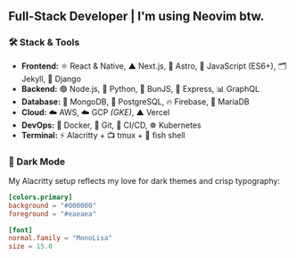 ## Full-Stack Developer | I'm using Neovim btw.

### 🛠 Stack & Tools

- **Frontend:** ⚛️ React & Native, ▲ Next.js, 🚀 Astro, 💛 JavaScript (ES6+), 🗂️ Jekyll, 🎸 Django
- **Backend:** 🟢 Node.js, 🐍 Python, 🐰 BunJS, 🚂 Express, 📊 GraphQL
- **Database:** 🍃 MongoDB, 🐘 PostgreSQL, 🔥 Firebase, 🐬 MariaDB
- **Cloud:** ☁️ AWS, ☁️ GCP <i>(GKE)</i>, ▲ Vercel
- **DevOps:** 🐳 Docker, 🌿 Git, 🔄 CI/CD, ☸️ Kubernetes
- **Terminal:** ⚡ Alacritty + 📺 tmux + 🐠 fish shell

### 🖤 Dark Mode

My Alacritty setup reflects my love for dark themes and crisp typography:

```toml
[colors.primary]
background = "#000000"
foreground = "#eaeaea"

[font]
normal.family = "MonoLisa"
size = 15.0
